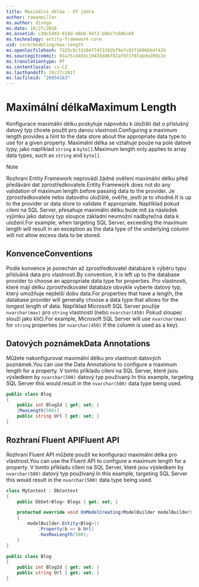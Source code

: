 ```yaml
---
title: Maximální délka - EF jádra
author: rowanmiller
ms.author: divega
ms.date: 10/27/2016
ms.assetid: c39c5d43-018d-48b8-94f2-b8bc7c686c69
ms.technology: entity-framework-core
uid: core/modeling/max-length
ms.openlocfilehash: 7325c0c3328477473392bf9e7c82f1696bb4f424
ms.sourcegitcommit: 01a75cd483c1943ddd6f82af971f07abde20912e
ms.translationtype: MT
ms.contentlocale: cs-CZ
ms.lasthandoff: 10/27/2017
ms.locfileid: "26054163"
---
```

# <a name="maximum-length"></a><span data-ttu-id="872cc-102">Maximální délka</span><span class="sxs-lookup"><span data-stu-id="872cc-102">Maximum Length</span></span>

<span data-ttu-id="872cc-103">Konfigurace maximální délku poskytuje nápovědu k úložišti dat o příslušný datový typ chcete použít pro danou vlastnost.</span><span class="sxs-lookup"><span data-stu-id="872cc-103">Configuring a maximum length provides a hint to the data store about the appropriate data type to use for a given property.</span></span> <span data-ttu-id="872cc-104">Maximální délka se vztahuje pouze na pole datové typy, jako například `string` a `byte[]`.</span><span class="sxs-lookup"><span data-stu-id="872cc-104">Maximum length only applies to array data types, such as `string` and `byte[]`.</span></span>

> [!NOTE]  
> <span data-ttu-id="872cc-105">Rozhraní Entity Framework neprovádí žádné ověření maximální délku před předávání dat zprostředkovatele.</span><span class="sxs-lookup"><span data-stu-id="872cc-105">Entity Framework does not do any validation of maximum length before passing data to the provider.</span></span> <span data-ttu-id="872cc-106">Je zprostředkovatele nebo datového úložiště, ověřte, jestli je to vhodné.</span><span class="sxs-lookup"><span data-stu-id="872cc-106">It is up to the provider or data store to validate if appropriate.</span></span> <span data-ttu-id="872cc-107">Například pokud cílení na SQL Server, přesahuje maximální délku bude mít za následek výjimku jako datový typ sloupce základní neumožní nadbytečná data k uložení.</span><span class="sxs-lookup"><span data-stu-id="872cc-107">For example, when targeting SQL Server, exceeding the maximum length will result in an exception as the data type of the underlying column will not allow excess data to be stored.</span></span>

## <a name="conventions"></a><span data-ttu-id="872cc-108">Konvence</span><span class="sxs-lookup"><span data-stu-id="872cc-108">Conventions</span></span>

<span data-ttu-id="872cc-109">Podle konvence je ponechán až zprostředkovatel databáze k výběru typu příslušná data pro vlastnosti.</span><span class="sxs-lookup"><span data-stu-id="872cc-109">By convention, it is left up to the database provider to choose an appropriate data type for properties.</span></span> <span data-ttu-id="872cc-110">Pro vlastnosti, které mají délku zprostředkovatel databáze obvykle vyberte datový typ, který umožňuje nejdelší dobu data.</span><span class="sxs-lookup"><span data-stu-id="872cc-110">For properties that have a length, the database provider will generally choose a data type that allows for the longest length of data.</span></span> <span data-ttu-id="872cc-111">Například Microsoft SQL Server použije `nvarchar(max)` pro `string` vlastnosti (nebo `nvarchar(450)` Pokud sloupec slouží jako klíč).</span><span class="sxs-lookup"><span data-stu-id="872cc-111">For example, Microsoft SQL Server will use `nvarchar(max)` for `string` properties (or `nvarchar(450)` if the column is used as a key).</span></span>

## <a name="data-annotations"></a><span data-ttu-id="872cc-112">Datových poznámek</span><span class="sxs-lookup"><span data-stu-id="872cc-112">Data Annotations</span></span>

<span data-ttu-id="872cc-113">Můžete nakonfigurovat maximální délku pro vlastnost datových poznámek.</span><span class="sxs-lookup"><span data-stu-id="872cc-113">You can use the Data Annotations to configure a maximum length for a property.</span></span> <span data-ttu-id="872cc-114">V tomto příkladu cílení na SQL Server, které jsou výsledkem by `nvarchar(500)` datový typ používaný.</span><span class="sxs-lookup"><span data-stu-id="872cc-114">In this example, targeting SQL Server this would result in the `nvarchar(500)` data type being used.</span></span>

<!-- [!code-csharp[Main](samples/core/Modeling/DataAnnotations/Samples/MaxLength.cs?highlight=4)] -->
``` csharp
public class Blog
{
    public int BlogId { get; set; }
    [MaxLength(500)]
    public string Url { get; set; }
}
```

## <a name="fluent-api"></a><span data-ttu-id="872cc-115">Rozhraní Fluent API</span><span class="sxs-lookup"><span data-stu-id="872cc-115">Fluent API</span></span>

<span data-ttu-id="872cc-116">Rozhraní Fluent API můžete použít ke konfiguraci maximální délka pro vlastnost.</span><span class="sxs-lookup"><span data-stu-id="872cc-116">You can use the Fluent API to configure a maximum length for a property.</span></span> <span data-ttu-id="872cc-117">V tomto příkladu cílení na SQL Server, které jsou výsledkem by `nvarchar(500)` datový typ používaný.</span><span class="sxs-lookup"><span data-stu-id="872cc-117">In this example, targeting SQL Server this would result in the `nvarchar(500)` data type being used.</span></span>

<!-- [!code-csharp[Main](samples/core/Modeling/FluentAPI/Samples/MaxLength.cs?highlight=7,8,9)] -->
``` csharp
class MyContext : DbContext
{
    public DbSet<Blog> Blogs { get; set; }

    protected override void OnModelCreating(ModelBuilder modelBuilder)
    {
        modelBuilder.Entity<Blog>()
            .Property(b => b.Url)
            .HasMaxLength(500);
    }
}

public class Blog
{
    public int BlogId { get; set; }
    public string Url { get; set; }
}
```
